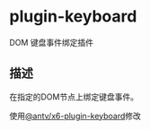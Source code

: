 # plugin-keyboard
DOM 键盘事件绑定插件

## 描述

在指定的DOM节点上绑定键盘事件。

使用[@antv/x6-plugin-keyboard](https://x6.antv.antgroup.com/tutorial/plugins/keyboard)修改
